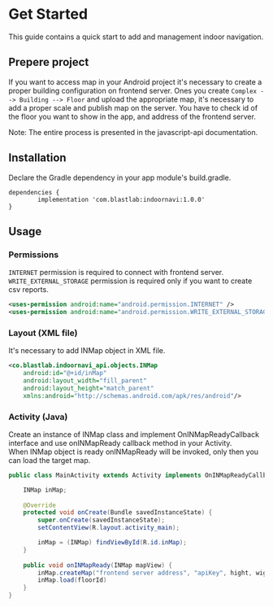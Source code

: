 # __Get Started__

This guide contains a quick start to add and management indoor navigation.

## __Prepere project__

If you want to access map in your Android project it's necessary to create a proper building configuration on frontend server.
Ones you create `Complex --> Building --> Floor` and upload the appropriate map, it's necessary to add a proper scale and publish map on the server.
You have to check id of the floor you want to show in the app, and address of the frontend server.

<div class="note">      
   Note: The entire process is presented in the javascript-api documentation.
</div>

## __Installation__

Declare the Gradle dependency in your app module's build.gradle.
```
dependencies {
        implementation 'com.blastlab:indoornavi:1.0.0'
}
```

## __Usage__

### __Permissions__
```INTERNET``` permission is required to connect with frontend server.<br>
```WRITE_EXTERNAL_STORAGE``` permission is required only if you want to create csv reports.
```xml
<uses-permission android:name="android.permission.INTERNET" />
<uses-permission android:name="android.permission.WRITE_EXTERNAL_STORAGE" />
```

### __Layout (XML file)__
It's necessary to add INMap object in XML file.
```xml
<co.blastlab.indoornavi_api.objects.INMap
    android:id="@+id/inMap"
    android:layout_width="fill_parent"
    android:layout_height="match_parent"
    xmlns:android="http://schemas.android.com/apk/res/android"/>
```

### __Activity (Java)__
Create an instance of INMap class and implement OnINMapReadyCallback interface and use onINMapReady callback method in your Activity. <br>
When INMap object is ready onINMapReady will be invoked, only then you can load the target map.
```java
public class MainActivity extends Activity implements OnINMapReadyCallback {

    INMap inMap;
  
    @Override
    protected void onCreate(Bundle savedInstanceState) {
        super.onCreate(savedInstanceState);
        setContentView(R.layout.activity_main);

        inMap = (INMap) findViewById(R.id.inMap);
    }
  
    public void onINMapReady(INMap mapView) {
        inMap.createMap("frontend server address", "apiKey", hight, wight);
        inMap.load(floorId)
    }
}
```
